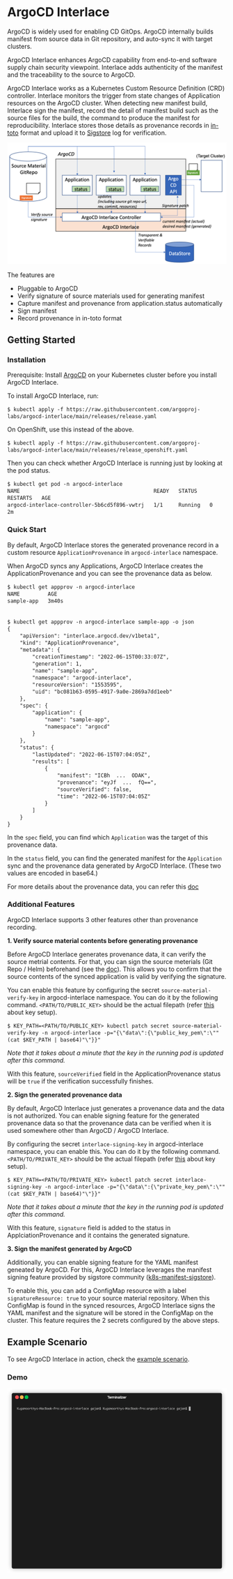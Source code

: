 # ArgoCD Interlace

ArgoCD is widely used for enabling CD GitOps. ArgoCD internally builds manifest from source data in Git repository, and auto-sync it with target clusters. 

ArgoCD Interlace enhances ArgoCD capability from end-to-end software supply chain security viewpoint. Interlace adds authenticity of the manifest and the traceability to the source to ArgoCD.

ArgoCD Interlace works as a Kubernetes Custom Resource Definition (CRD) controller. Interlace monitors the trigger from state changes of Application resources on the ArgoCD cluster. When detecting new manifest build, Interlace sign the manifest, record the detail of manifest build such as the source files for the build, the command to produce the manifest for reproducibility. Interlace stores those details as provenance records in [in-toto](https://in-toto.io) format and upload it to [Sigstore](https://sigstore.dev/) log for verification.

![ArgoCD-Interlace-Arch](./images/argocd-interlace-arch.png)


The features are 
- Pluggable to ArgoCD
- Verify signature of source materials used for generating manifest
- Capture manifest and provenance from application.status automatically
- Sign manifest
- Record provenance in in-toto format

## Getting Started
### Installation
Prerequisite: Install [ArgoCD](https://argo-cd.readthedocs.io/en/stable/getting_started/) on your Kubernetes cluster before you install ArgoCD Interlace.


To install ArgoCD Interlace, run:
```
$ kubectl apply -f https://raw.githubusercontent.com/argoproj-labs/argocd-interlace/main/releases/release.yaml
```

On OpenShift, use this instead of the above.

```
$ kubectl apply -f https://raw.githubusercontent.com/argoproj-labs/argocd-interlace/main/releases/release_openshift.yaml
```

Then you can check whether ArgoCD Interlace is running just by looking at the pod status.

```
$ kubectl get pod -n argocd-interlace
NAME                                           READY   STATUS    RESTARTS   AGE
argocd-interlace-controller-5b6cd5f896-vwtrj   1/1     Running   0          2m
```

### Quick Start
By default, ArgoCD Interlace stores the generated provenance record in a custom resource `ApplicationProvenance` in `argocd-interlace` namespace.

When ArgoCD syncs any Applications, ArgoCD Interlace creates the ApplicationProvenance and you can see the provenance data as below.

```
$ kubectl get appprov -n argocd-interlace
NAME         AGE
sample-app   3m40s


$ kubectl get appprov -n argocd-interlace sample-app -o json
{
    "apiVersion": "interlace.argocd.dev/v1beta1",
    "kind": "ApplicationProvenance",
    "metadata": {
        "creationTimestamp": "2022-06-15T00:33:07Z",
        "generation": 1,
        "name": "sample-app",
        "namespace": "argocd-interlace",
        "resourceVersion": "1553595",
        "uid": "bc081b63-0595-4917-9a0e-2869a7dd1eeb"
    },
    "spec": {
        "application": {
            "name": "sample-app",
            "namespace": "argocd"
        }
    },
    "status": {
        "lastUpdated": "2022-06-15T07:04:05Z",
        "results": [
            {
                "manifest": "ICBh  ...  ODAK",
                "provenance": "eyJf  ...  fQ==",
                "sourceVerified": false,
                "time": "2022-06-15T07:04:05Z"
            }
        ]
    }
}
```

In the `spec` field, you can find which `Application` was the target of this provenance data.

In the `status` field, you can find the generated manifest for the `Application` sync and the provenance data generated by ArgoCD Interlace. (These two values are encoded in base64.)

For more details about the provenance data, you can refer this [doc](docs/provenance.md)

### Additional Features

ArgoCD Interlace supports 3 other features other than provenance recording.

**1. Verify source material contents before generating provenance**

Before ArgoCD Interlace generates provenance data, it can verify the source metrial contents.
For that, you can sign the source meterials (Git Repo / Helm) beforehand (see the [doc](docs/signing_source_material.md)).
This allows you to confirm that the source contents of the synced application is valid by verifying the signature.

You can enable this feature by configuring the secret `source-material-verify-key` in argocd-interlace namespace.
You can do it by the following command. `<PATH/TO/PUBLIC_KEY>` should be the actual filepath (refer [this](docs/key_setup.md) about key setup).

```
$ KEY_PATH=<PATH/TO/PUBLIC_KEY> kubectl patch secret source-material-verify-key -n argocd-interlace -p="{\"data\":{\"public_key_pem\":\""(cat $KEY_PATH | base64)"\"}}"
```

*Note that it takes about a minute that the key in the running pod is updated after this command.*

With this feature, `sourceVerified` field in the ApplicationProvenance status will be `true` if the verification successfully finishes.

**2. Sign the generated provenance data**

By default, ArgoCD Interlace just generates a provenance data and the data is not authorized.
You can enable signing feature for the generated provenance data so that the provenance data can be verified when it is used somewhere other than ArgoCD / ArgoCD Interlace.

By configuring the secret `interlace-signing-key` in argocd-interlace namespace, you can enable this.
You can do it by the following command. `<PATH/TO/PRIVATE_KEY>` should be the actual filepath (refer [this](docs/key_setup.md) about key setup).

```
$ KEY_PATH=<PATH/TO/PRIVATE_KEY> kubectl patch secret interlace-signing-key -n argocd-interlace -p="{\"data\":{\"private_key_pem\":\""(cat $KEY_PATH | base64)"\"}}"
```

*Note that it takes about a minute that the key in the running pod is updated after this command.*

With this feature, `signature` field is added to the status in ApplciationProvenance and it contains the generated signature.

**3. Sign the manifest generated by ArgoCD**

Additionally, you can enable signing feature for the YAML manifest geneated by ArgoCD.
For this, ArgoCD Interlace leverages the manifest signing feature provided by sigstore community ([k8s-manifest-sigstore](https://github.com/sigstore/k8s-manifest-sigstore)).

To enable this, you can add a ConfigMap resource with a label `signatureResource: true` to your source material repository.
When this ConfigMap is found in the synced resources, ArgoCD Interlace signs the YAML manifest and the signature will be stored in the ConfigMap on the cluster.
This feature requires the 2 secrets configured by the above steps.

## Example Scenario
To see ArgoCD Interlace in action, check the [example scenario](docs/example_scenario.md).

### Demo
![intro](images/intro.gif?)